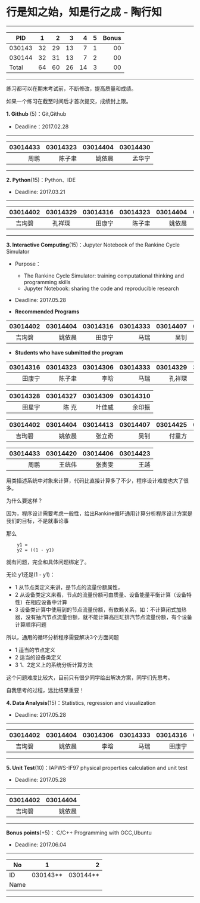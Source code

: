 
#  行是知之始，知是行之成  - 陶行知 

-----
|   PID  |   1   |   2   |  3    |  4    |  5   | Bonus  |
| -------|:-----:|------:|------:|------:|------|-------:|
| 030143 |   32  |  29   |   13   |  7    |   1  |   00   |
| 030144 |   32  |  31   |   13  |  7    |   2  |   00   |
| Total  |   64  |  60   |   26  |  14   |   3  |   00   |
---------

练习都可以在期末考试前，不断修改，提高质量和成绩。

如果一个练习在截至时间后才首次提交，成绩封上限。

**1. Github** (5)：Git,Github

* Deadline：2017.02.28

-----
|  03014433  |  03014323 |03014404 |03014430 |
| --------:| -----------:|-----------:|----------:|
|   周鹏    |    陈子聿   | 姚依晨   | 孟华宁  |
---------

**2. Python**(15)：Python、IDE

* Deadline: 2017.03.21

-----
| 03014402  | 03014329  | 03014316 |  03014323 |03014404 |03014321 | 03014421  |  03014313  |  03014422 |  
|:--------:| :--------:|--------:|----------:|-----------:|----------:|------:|----------:|------:|
|  吉珣碧  |  孔祥琛  |  田康宁 |   陈子聿   |姚依晨   |于天池   |  黄阳鹏 | 曾令超 |杨家宇 |
---------

**3. Interactive Computing**(15)：Jupyter Notebook of the Rankine Cycle Simulator 

* Purpose： 

   * The Rankine Cycle Simulator: training computational thinking and  programming skills   
   * Jupyter Notebook: sharing the code and reproducible research

* Deadline: 2017.05.28

* **Recommended Programs**

|03014402 |  03014404 |03014316 |03014333 | 03014407 | 03014420 |  03014323 |
|:-------:| -------:|--------:|---------:|------:|------------:|---------:|
| 吉珣碧  | 姚依晨   | 田康宁  |  马瑞 | 吴钊   |      王统伟     |陈子聿   |

* **Students who have submitted the program**


|03014316 |03014323 |03014306 |03014333 | 03014329 |3014308 | 03014313|03014311|03014326|
|-------:|---------:|--------:|--------:|---------:|-------:|-------:|--------:|------:|
| 田康宁 | 陈子聿    |  李晗    | 马瑞    |  孔祥琛  | 陈怡睿  | 曾令超 |  骆应东  | 杨震   |

|03014328 |03014327 |03014309 |03014310 |
|-------:|---------:|-------:|-----:|
| 田星宇 | 陈 克    | 叶佳威    | 余印振   |

|03014402  | 03014404 |03014413 |03014407 |03014425 |03014430 |03014408 | 03014426 |03014405| 
|:--------:| --------:|--------:|-------:|--------:|--------:|-------:|------:|-----:|
|  吉珣碧   | 姚依晨   |   张立奇 | 吴钊   | 付童方   | 孟华宁  |王晓艺  | 金弘琨  | 朱雪莲| 

| 03014433 | 03014420|03014406|03014423|
|---------:|---------:|-------:|-------:|
|   周鹏   |  王统伟  |  张贵雯 |   王越 |


用类描述系统中对象来计算，代码比直接计算多了不少，程序设计难度也大了很多。

为什么要这样？

因为，程序设计需要考虑一般性，给出Rankine循环通用计算分析程序设计方案是我们的目标，不是就事论事

那么
```
    y1 =
    y2 = ((1 - y1)
```
就有问题，完全和具体问题绑定了。

无论 y1还是(1 - y1)：

* 1 从节点类定义来讲，是节点的流量份额属性，
* 2 从设备类定义来看，节点的流量份额可由质量、设备能量平衡计算（设备特性）在相应设备中计算
* 3 设备类计算中使用到的节点流量份额，有依赖关系，如：不计算闭式加热器，没有抽汽节点流量份额，就不能计算高压缸排汽节点流量份额，有个设备计算顺序问题

所以，通用的循环分析程序需要解决3个方面问题

* 1 适当的节点定义
* 2 适当的设备类定义
* 3 1、2定义上的系统分析计算方法

这个问题难度比较大，目前只有很少同学给出解决方案，同学们先思考。

自我思考的过程，远比结果重要！


**4. Data Analysis**(15)：Statistics, regression and visualization

* Deadline: 2017.05.28

-----
|03014402  | 03014404 |03014306 |03014333 | 03014316 |  03014323 |
|:--------:| --------:|-------:|--------:|-------:|----------:|
|  吉珣碧  | 姚依晨   | 李晗    | 马瑞    | 田康宁 |   陈子聿   |
---------

**5. Unit Test**(10)：IAPWS-IF97 physical properties calculation and unit test  

* Deadline: 2017.05.28

-----
|03014402  |  03014404 |
|:--------:| --------:|
|  吉珣碧  |  姚依晨   |
---------

**Bonus points**(+5)： C/C++ Programming with GCC,Ubuntu  

* Deadline: 2017.06.04

-----
| No  |1          |    2 |
| ------|:--------:| -----------:|
| ID  | 030143**  |  030144**   |
| Name |           |             |
---------
